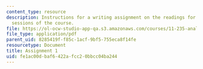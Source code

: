 ```yaml
---
content_type: resource
description: Instructions for a writing assignment on the readings for the first seven
  sessions of the course.
file: https://ol-ocw-studio-app-qa.s3.amazonaws.com/courses/11-235-analyzing-projects-and-organizations-fall-2009/fe1ac00dbaf6422afcc20bbcc04ba244_MIT11_235F09_assign1.pdf
file_type: application/pdf
parent_uid: 8285419f-f85c-1acf-9bf5-755eca8f14fe
resourcetype: Document
title: Assignment 1
uid: fe1ac00d-baf6-422a-fcc2-0bbcc04ba244
---
```

